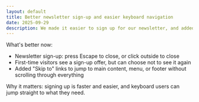 ```yaml
---
layout: default
title: Better newsletter sign-up and easier keyboard navigation
date: 2025-09-29
description: We made it easier to sign up for our newsletter, and added tools to help keyboard users navigate the page faster.
---
```


What's better now:

- Newsletter sign-up: press Escape to close, or click outside to close
- First-time visitors see a sign-up offer, but can choose not to see it again
- Added "Skip to" links to jump to main content, menu, or footer without scrolling through everything

Why it matters: signing up is faster and easier, and keyboard users can jump straight to what they need.
